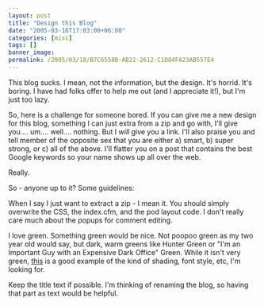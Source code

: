 ```yaml
---
layout: post
title: "Design this Blog"
date: "2005-03-18T17:03:00+06:00"
categories: [misc]
tags: []
banner_image: 
permalink: /2005/03/18/B7C6558B-AB22-2612-C1D84FA23AB557E4
---
```


This blog sucks. I mean, not the information, but the design. It's horrid. It's boring. I have had folks offer to help me out (and I appreciate it!), but I'm just too lazy.

So, here is a challenge for someone bored. If you can give me a new design for this blog, something I can just extra from a zip and go with, I'll give you.... um.... well.... nothing. But I <i>will</i> give you a link. I'll also praise you and tell member of the opposite sex that you are either a) smart, b) super strong, or c) all of the above. I'll flatter you on a post that contains the best Google keywords so your name shows up all over the web.

Really.

So - anyone up to it? Some guidelines:

When I say I just want to extract a zip - I mean it. You should simply overwrite the CSS, the index.cfm, and the pod layout code. I don't really care much about the popups for comment editing. 

I love green. Something green would be nice. Not poopoo green as my two year old would say, but dark, warm greens like Hunter Green or "I'm an Important Guy with an Expensive Dark Office" Green. While it isn't very green, <a href="http://www.duoh.com/csstutorials/calendar/index2.html">this</a>  is a good example of the kind of shading, font style, etc, I'm looking for. 

Keep the title text if possible. I'm thinking of renaming the blog, so having that part as text would be helpful.